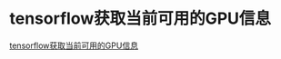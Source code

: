 # tensorflow获取当前可用的GPU信息
[tensorflow获取当前可用的GPU信息](https://aiwithcloud.com/2021/06/21/tensorflow%e8%8e%b7%e5%8f%96%e5%bd%93%e5%89%8d%e5%8f%af%e7%94%a8%e7%9a%84gpu%e4%bf%a1%e6%81%af/)